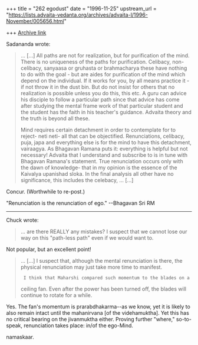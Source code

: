 +++
title = "262 egodust"
date = "1996-11-25"
upstream_url = "https://lists.advaita-vedanta.org/archives/advaita-l/1996-November/005656.html"

+++
[Archive link](https://lists.advaita-vedanta.org/archives/advaita-l/1996-November/005656.html)

Sadananda wrote:
>   ... [...] All paths are not for realization, but for purification of the
> mind.  There is no uniqueness of the paths for purification.  Celibacy,
> non-celibacy, sanyaasa or gruhasta or brahmacharya these have nothing to do
> with the goal - but are aides for purification of the mind which depend on the
> individual. If it works for you, by all means practice it - if not throw it
> in the dust bin. But do not insist for others that no realization is
> possible unless you do this, this etc.   A guru can advice his disciple to
> follow a particular path since that advice has come after studying the
> mental frame work of that particular student and the student has the faith
> in his teacher's guidance.   Advaita theory and the truth is beyond all
> these.
>
> Mind requires certain detachment in order to contemplate for to reject-
> neti neti- all that can be objectified.  Renunciations, celibacy, puja,
> japa and everything else is for the mind to have this detachment,
> vairaagya.  As Bhagavan Ramana puts it: everything is helpful but not
> necessary! Advaita that  I understand and subscribe to is in tune with
> Bhagavan Ramana's statement. True renunciation occurs only with the dawn of
> knowledge- that in my opinion is the essence of the Kaivalya upanishad
> sloka.  In the final analysis all other have no significance, this includes
> the celebacy, ... [...]

Concur. (Worthwhile to re-post.)

"Renunciation is the renunciation of ego."
                         --Bhagavan Sri RM


*********************************************************************
Chuck wrote:

>... are there REALLY any mistakes?  I suspect that we cannot lose our
>way on this "path-less path" even if we would want to.
>

Not popular, but an excellent point!


>... [...] I suspect that, although the mental renunciation is there, the
>physical renunciation may just take more time to manifest.
>
>      I think that Maharshi compared such momentum to the blades on a
>ceiling fan.  Even after the power has been turned off, the blades will
>continue to rotate for a while.
>

Yes.  The fan's momentum is prarabdhakarma--as we know, yet it is likely
to also remain intact until the mahanirvana [of the videhamuktha].  Yet
this has no critical bearing on the jivanmuktha either.  Proving further
"where," so-to-speak, renunciation takes place: in/of the ego-Mind.


namaskaar.

